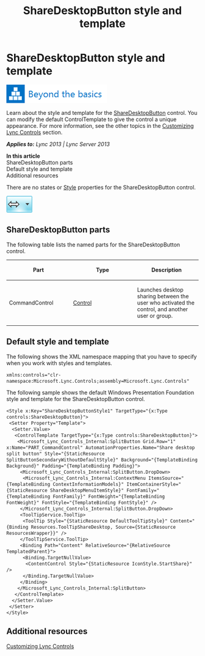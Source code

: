 ﻿---
title: ShareDesktopButton style and template
TOCTitle: ShareDesktopButton style and template
ms:assetid: 4fffb5e9-2075-4fd8-a79c-cd340ac9d839
ms:mtpsurl: https://msdn.microsoft.com/en-us/library/JJ933043(v=office.15)
ms:contentKeyID: 50877172
ms.date: 07/24/2014
mtps_version: v=office.15
---

# ShareDesktopButton style and template

![Beyond the basics topic](images/JJ945548.mod_icon_beyondbasics_long(Office.15).png "Beyond the basics topic")

Learn about the style and template for the [ShareDesktopButton](sharedesktopbutton-class-microsoft-lync-controls_1.md) control. You can modify the default ControlTemplate to give the control a unique appearance. For more information, see the other topics in the [Customizing Lync Controls](customizing-lync-controls.md) section.


_**Applies to:** Lync 2013 | Lync Server 2013_

**In this article**  
ShareDesktopButton parts  
Default style and template  
Additional resources  

There are no states or [Style](http://msdn.microsoft.com/en-us/library/system.windows.style\(vs.95\).aspx) properties for the ShareDesktopButton control.

![ShareDesktopButton Control](images/JJ945561.ShareDesktopButtonControl(Office.15).png "ShareDesktopButton Control")

## ShareDesktopButton parts

The following table lists the named parts for the ShareDesktopButton control.

<table>
<colgroup>
<col style="width: 33%" />
<col style="width: 33%" />
<col style="width: 33%" />
</colgroup>
<thead>
<tr class="header">
<th><p>Part</p></th>
<th><p>Type</p></th>
<th><p>Description</p></th>
</tr>
</thead>
<tbody>
<tr class="odd">
<td><p>CommandControl</p></td>
<td><p><a href="http://msdn.microsoft.com/en-us/library/system.windows.controls.control.aspx">Control</a></p></td>
<td><p>Launches desktop sharing between the user who activated the control, and another user or group.</p></td>
</tr>
</tbody>
</table>


## Default style and template

The following shows the XML namespace mapping that you have to specify when you work with styles and templates.

    xmlns:controls="clr-namespace:Microsoft.Lync.Controls;assembly=Microsoft.Lync.Controls"

The following sample shows the default Windows Presentation Foundation style and template for the ShareDesktopButton control.

    <Style x:Key="ShareDesktopButtonStyle1" TargetType="{x:Type controls:ShareDesktopButton}">
     <Setter Property="Template">
      <Setter.Value>
       <ControlTemplate TargetType="{x:Type controls:ShareDesktopButton}">
        <Microsoft_Lync_Controls_Internal:SplitButton Grid.Row="1" x:Name="PART_CommandControl" AutomationProperties.Name="Share desktop split button" Style="{StaticResource SplitButtonSecondaryWithoutDefaultStyle}" Background="{TemplateBinding Background}" Padding="{TemplateBinding Padding}">
         <Microsoft_Lync_Controls_Internal:SplitButton.DropDown>
          <Microsoft_Lync_Controls_Internal:ContextMenu ItemsSource="{TemplateBinding ContextInformationModels}" ItemContainerStyle="{StaticResource ShareDesktopMenuItemStyle}" FontFamily="{TemplateBinding FontFamily}" FontWeight="{TemplateBinding FontWeight}" FontStyle="{TemplateBinding FontStyle}" />
         </Microsoft_Lync_Controls_Internal:SplitButton.DropDown>
         <ToolTipService.ToolTip>
          <ToolTip Style="{StaticResource DefaultToolTipStyle}" Content="{Binding Resources.ToolTipShareDesktop, Source={StaticResource ResourcesWrapper}}" />
         </ToolTipService.ToolTip>
         <Binding Path="Content" RelativeSource="{RelativeSource TemplatedParent}">
          <Binding.TargetNullValue>
           <ContentControl Style="{StaticResource IconStyle.StartShare}" />
          </Binding.TargetNullValue>
         </Binding>
        </Microsoft_Lync_Controls_Internal:SplitButton>
       </ControlTemplate>
      </Setter.Value>
     </Setter>
    </Style>

## Additional resources

[Customizing Lync Controls](customizing-lync-controls.md)

